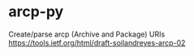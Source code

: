 # arcp-py
Create/parse arcp (Archive and Package) URIs https://tools.ietf.org/html/draft-soilandreyes-arcp-02
